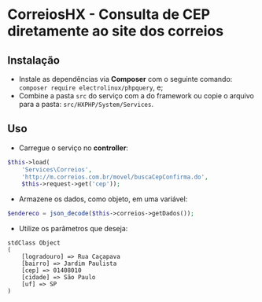 # CorreiosHX - Consulta de CEP diretamente ao site dos correios


## Instalação

+ Instale as dependências via **Composer** com o seguinte comando: `composer require electrolinux/phpquery`, e;
+ Combine a pasta `src` do serviço com a do framework ou copie o arquivo para a pasta: `src/HXPHP/System/Services`.



## Uso

+ Carregue o serviço no **controller**:
```php
$this->load(
    'Services\Correios',
    'http://m.correios.com.br/movel/buscaCepConfirma.do',
    $this->request->get('cep'));
```

+ Armazene os dados, como objeto, em uma variável:
```php
$endereco = json_decode($this->correios->getDados());
```

+ Utilize os parâmetros que deseja:
```
stdClass Object
(
    [logradouro] => Rua Caçapava
    [bairro] => Jardim Paulista
    [cep] => 01408010
    [cidade] => São Paulo
    [uf] => SP
)
```
